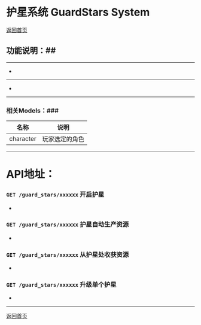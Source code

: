 # 护星系统 GuardStars System #

[返回首页](./index.md)

## 功能说明：##

------------------------------------------------------------------

-


------------------------------------------------------------------
-

------------------------------------------------------------------
### 相关Models：###

|    名称   |         说明       
|-----------|-------------------
| character |玩家选定的角色


------------------------------------------------------------------


# API地址：

### `GET /guard_stars/xxxxxx` 开启护星
-

### `GET /guard_stars/xxxxxx` 护星自动生产资源
-

### `GET /guard_stars/xxxxxx` 从护星处收获资源
-

### `GET /guard_stars/xxxxxx` 升级单个护星
-


------------------------------------------------------------------

[返回首页](./index.md)


